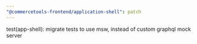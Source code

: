 ```yaml
---
"@commercetools-frontend/application-shell": patch
---
```


test(app-shell): migrate tests to use msw, instead of custom graphql mock server
